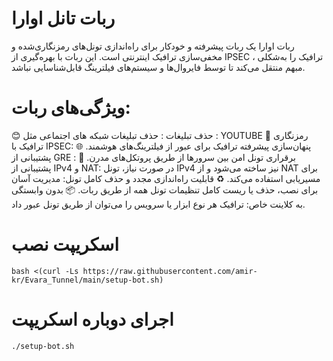 # ربات تانل اوارا 
  ربات اوارا یک ربات پیشرفته و خودکار برای راه‌اندازی تونل‌های رمزنگاری‌شده و مخفی‌سازی ترافیک اینترنتی است. این ربات با بهره‌گیری از IPSEC ، ترافیک را به‌شکلی مبهم منتقل می‌کند تا توسط فایروال‌ها و سیستم‌های فیلترینگ قابل‌شناسایی نباشد.

  # ویژگی‌های ربات:
  😊 حذف تبلیغات : حذف تبلیغات شبکه های اجتماعی مثل : YOUTUBE
🔐 رمزنگاری ترافیک با IPSEC: پنهان‌سازی پیشرفته ترافیک برای عبور از فیلترینگ‌های هوشمند.
🌐 پشتیبانی از GRE : برقراری تونل امن بین سرورها از طریق پروتکل‌های مدرن.
📶 پشتیبانی از IPv4 و NAT: در صورت نیاز، تونل IPv4 نیز ساخته می‌شود و از NAT برای مسیریابی استفاده می‌کند.
♻️ قابلیت راه‌اندازی مجدد و حذف کامل تونل: مدیریت آسان برای نصب، حذف یا ریست کامل تنظیمات تونل همه از طریق ربات.
📦 بدون وابستگی به کلاینت خاص: ترافیک هر نوع ابزار یا سرویس را می‌توان از طریق تونل عبور داد.
# اسکریپت نصب 
```
bash <(curl -Ls https://raw.githubusercontent.com/amir-kr/Evara_Tunnel/main/setup-bot.sh)
```
# اجرای دوباره اسکریپت 
```
./setup-bot.sh
```
